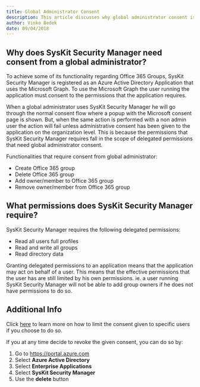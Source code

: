 ```yaml
---
title: Global Administrator Consent
description: This article discusses why global administrator consent is needed for SysKit Security Manager
author: Vinko Bedek
date: 09/04/2018
---
```


## Why does SysKit Security Manager need consent from a global administrator?

To achieve some of its functionality regarding Office 365 Groups, SysKit Security Manager is registered as an Azure Active Directory Application that uses the Microsoft Graph. 
To use the Microsoft Graph the user running the application must consent to the permissions that the application requires. 

When a global administrator uses SysKit Security Manager he will go through the normal consent flow where a popup with the Microsoft consent page is shown.
But, when the same action is performed with a non admin user the action will fail unless administrative consent has been given to the application on the organization level.
This is because the permissions that SysKit Security Manager requires fall in the scope of delegated permissions that need global administrator consent.

Functionalities that require consent from global administrator:
- Create Office 365 group
- Delete Office 365 group
- Add owner/member to Office 365 group
- Remove owner/member from Office 365 group

 
## What permissions does SysKit Security Manager require?

SysKit Security Manager requires the following delegated permissions:

- Read all users full profiles
- Read and write all groups
- Read directory data

Granting delegated permissions to an application means that the application may act on behalf of a user. 
This means that the effective permissions that the user has are still limited by his own permissions. ie. a user running SysKit Security Manager will not be able to add group owners if he does not have permissions to do so.

## Additional Info

Click [here](https://docs.microsoft.com/en-us/azure/active-directory/active-directory-applications-guiding-developers-requiring-user-assignment) to learn more on how to limit the consent given to specific users if you choose to do so.

If you at any time decide to revoke the given consent, you can do so by:

1. Go to https://portal.azure.com
2. Select **Azure Active Directory**
3. Select **Enterprise Applications**
4. Select **SysKit Security Manager**
5. Use the **delete** button

